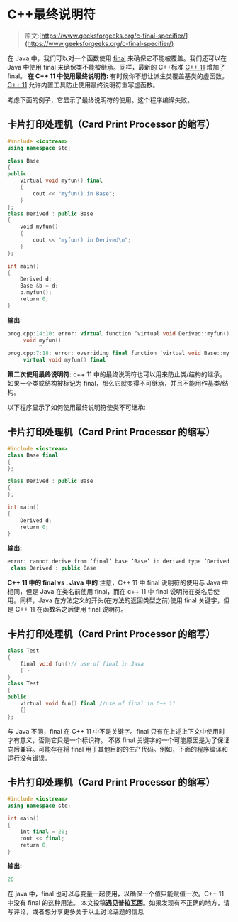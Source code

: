 # C++最终说明符

> 原文:[https://www.geeksforgeeks.org/c-final-specifier/](https://www.geeksforgeeks.org/c-final-specifier/)

在 Java 中，我们可以对一个函数使用 [final](http://geeksquiz.com/java/final-keyword/) 来确保它不能被覆盖。我们还可以在 Java 中使用 final 来确保类不能被继承。同样，最新的 C++标准 [C++ 11](http://en.wikipedia.org/wiki/C%2B%2B11) 增加了 final。
**在 C++ 11 中使用最终说明符:**
有时候你不想让派生类覆盖基类的虚函数。 [C++ 11](http://en.wikipedia.org/wiki/C%2B%2B11) 允许内置工具防止使用最终说明符重写虚函数。

考虑下面的例子，它显示了最终说明符的使用。这个程序编译失败。

## 卡片打印处理机（Card Print Processor 的缩写）

```cpp
#include <iostream>
using namespace std;

class Base
{
public:
    virtual void myfun() final
    {
        cout << "myfun() in Base";
    }
};
class Derived : public Base
{
    void myfun()
    {
        cout << "myfun() in Derived\n";
    }
};

int main()
{
    Derived d;
    Base &b = d;
    b.myfun();
    return 0;
}
```

**输出:**

```cpp
prog.cpp:14:10: error: virtual function ‘virtual void Derived::myfun()’
     void myfun()
          ^
prog.cpp:7:18: error: overriding final function ‘virtual void Base::myfun()’
     virtual void myfun() final 

```

**第二次使用最终说明符:**
c++ 11 中的最终说明符也可以用来防止类/结构的继承。如果一个类或结构被标记为 final，那么它就变得不可继承，并且不能用作基类/结构。

以下程序显示了如何使用最终说明符使类不可继承:

## 卡片打印处理机（Card Print Processor 的缩写）

```cpp
#include <iostream>
class Base final
{
};

class Derived : public Base
{
};

int main()
{
    Derived d;
    return 0;
}
```

**输出:**

```cpp
error: cannot derive from ‘final’ base ‘Base’ in derived type ‘Derived’
 class Derived : public Base

```

**C++ 11 中的 final vs . Java 中的**
注意，C++ 11 中 final 说明符的使用与 Java 中相同，但是 Java 在类名前使用 final，而在 c++ 11 中 final 说明符在类名后使用。同样，Java 在方法定义的开头(在方法的返回类型之前)使用 final 关键字，但是 C++ 11 在函数名之后使用 final 说明符。

## 卡片打印处理机（Card Print Processor 的缩写）

```cpp
class Test
{
    final void fun()// use of final in Java
    { }
}
class Test
{
public:
    virtual void fun() final //use of final in C++ 11
    {}
};
```

与 Java 不同，final 在 C++ 11 中不是关键字。final 只有在上述上下文中使用时才有意义，否则它只是一个标识符。
不做 final 关键字的一个可能原因是为了保证向后兼容。可能存在将 final 用于其他目的的生产代码。例如，下面的程序编译和运行没有错误。

## 卡片打印处理机（Card Print Processor 的缩写）

```cpp
#include <iostream>
using namespace std;

int main()
{
    int final = 20;
    cout << final;
    return 0;
}
```

**输出:**

```cpp
20

```

在 java 中，final 也可以与变量一起使用，以确保一个值只能赋值一次。C++ 11 中没有 final 的这种用法。
本文投稿**遇见普拉瓦西**。如果发现有不正确的地方，请写评论，或者想分享更多关于以上讨论话题的信息